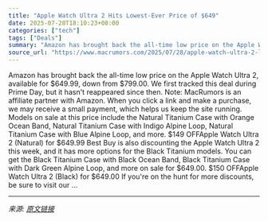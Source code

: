 ```yaml
---
title: "Apple Watch Ultra 2 Hits Lowest-Ever Price of $649"
date: 2025-07-28T18:10:23+08:00
categories: ["tech"]
tags: ["Deals"]
summary: "Amazon has brought back the all-time low price on the Apple Watch Ultra 2, available for &#36;649.99, down from &#36;799.00. We first tracked this deal during Prime Day, but it hasn't reappeared since"
source_url: "https://www.macrumors.com/2025/07/28/apple-watch-ultra-2-lowest-price/"
---
```


Amazon has brought back the all-time low price on the Apple Watch Ultra 2, available for &#36;649.99, down from &#36;799.00. We first tracked this deal during Prime Day, but it hasn't reappeared since then. Note: MacRumors is an affiliate partner with Amazon. When you click a link and make a purchase, we may receive a small payment, which helps us keep the site running. Models on sale at this price include the Natural Titanium Case with Orange Ocean Band, Natural Titanium Case with Indigo Alpine Loop, Natural Titanium Case with Blue Alpine Loop, and more. &#36;149 OFFApple Watch Ultra 2 (Natural) for &#36;649.99 Best Buy is also discounting the Apple Watch Ultra 2 this week, and it has more options for the Black Titanium models. You can get the Black Titanium Case with Black Ocean Band, Black Titanium Case with Dark Green Alpine Loop, and more on sale for &#36;649.00. &#36;150 OFFApple Watch Ultra 2 (Black) for &#36;649.00 If you're on the hunt for more discounts, be sure to visit our ...

---

*来源: [原文链接](https://www.macrumors.com/2025/07/28/apple-watch-ultra-2-lowest-price/)*
